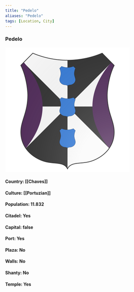 ```yaml
---
title: "Pedelo"
aliases: "Pedelo"
tags: [Location, City]
---
```

### Pedelo
![](attachment/cb421839953a096b64986a5beb763800.svg)

#### Country: [[Chaves]]

#### Culture: [[Portuzian]]

#### Population: 11.832

#### Citadel: Yes

#### Capital: false

#### Port: Yes

#### Plaza: No

#### Walls: No

#### Shanty: No

#### Temple: Yes

